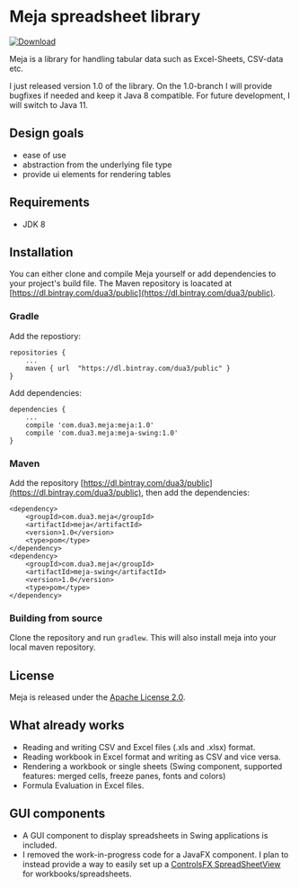 # Meja spreadsheet library

[ ![Download](https://api.bintray.com/packages/dua3/public/com.dua3.meja/images/download.svg?version=1.0) ](https://bintray.com/dua3/public/com.dua3.meja/1.0/link)

Meja is a library for handling tabular data such as Excel-Sheets, CSV-data etc.

I just released version 1.0 of the library. On the 1.0-branch I will provide bugfixes if needed and keep it Java 8 compatible.  For future development, I will switch to Java 11.

## Design goals
- ease of use
- abstraction from the underlying file type
- provide ui elements for rendering tables

## Requirements
- JDK 8

## Installation

You can either clone and compile Meja yourself or add dependencies to your project's build file. The Maven repository is loacated at [https://dl.bintray.com/dua3/public](https://dl.bintray.com/dua3/public).

### Gradle

Add the repostiory:

    repositories {
        ...
        maven { url  "https://dl.bintray.com/dua3/public" }
    }

Add dependencies:

    dependencies {
        ...
        compile 'com.dua3.meja:meja:1.0'
        compile 'com.dua3.meja:meja-swing:1.0'
    }

### Maven

Add the repository [https://dl.bintray.com/dua3/public](https://dl.bintray.com/dua3/public), then add the dependencies:

    <dependency>
        <groupId>com.dua3.meja</groupId>
        <artifactId>meja</artifactId>
        <version>1.0</version>
        <type>pom</type>
    </dependency>
    <dependency>
        <groupId>com.dua3.meja</groupId>
        <artifactId>meja-swing</artifactId>
        <version>1.0</version>
        <type>pom</type>
    </dependency>

### Building from source
Clone the repository and run `gradlew`. This will also install meja into your local maven repository.

## License
Meja is released under the [Apache License 2.0](http://www.apache.org/licenses/LICENSE-2.0).

## What already works
- Reading and writing CSV and Excel files (.xls and .xlsx) format.
- Reading workbook in Excel format and writing as CSV and vice versa.
- Rendering a workbook or single sheets (Swing component, supported features: merged cells, freeze panes, fonts and colors)
- Formula Evaluation in Excel files.

## GUI components
- A GUI component to display spreadsheets in Swing applications is included.
- I removed the work-in-progress code for a JavaFX component. I plan to instead provide a way to easily set up a [ControlsFX SpreadSheetView](http://fxexperience.com/controlsfx/features/#spreadsheetview) for workbooks/spreadsheets.  
